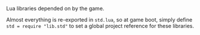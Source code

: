 Lua libraries depended on by the game.

Almost everything is re-exported in `std.lua`, so at game boot, simply define `std = require "lib.std"` to set a global project reference for these libraries.
